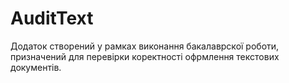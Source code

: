 # AuditText
Додаток створений у рамках виконання бакалаврскої роботи, призначений для перевірки коректності офрмлення текстових документів.
